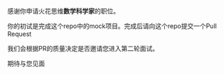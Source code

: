感谢你申请火花思维**数学科学家**的职位。

你的初试是完成这个repo中的mock项目。完成后请向这个repo提交一个Pull Request

我们会根据PR的质量决定是否邀请您进入第二轮面试。

期待与您见面
